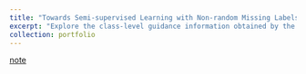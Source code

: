 ```yaml
---
title: "Towards Semi-supervised Learning with Non-random Missing Labels"
excerpt: "Explore the class-level guidance information obtained by the Markov random walk, which is modeled on a dynamically created graph built over the class tracking matrix (2023/09/16)<br/>"
collection: portfolio
---
```


[note](http://xtwusamantha.github.io/files/Towards-SSL-with-Non-random-Missing-Labels.pdf)
